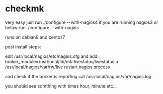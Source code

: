 # checkmk

very easy just run ./configure --with-nagios4 if you are running nagios3 or below run ./configure --with-nagios

runs on debian9 and centos7

post install steps:

edit /usr/local/nagios/etc/nagios.cfg
and add : broker_module=/usr/local/lib/mk-livestatus/livestatus.o /usr/local/nagios/var/rw/live
restart nagios process

and check if the broker is reporting
cat /usr/local/nagios/var/nagios.log

you should see somthing with times hour, minute etc...



